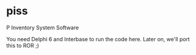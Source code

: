 piss
====

P Inventory System Software  

You need Delphi 6 and Interbase to run the code here.
Later on, we'll port this to ROR ;)
